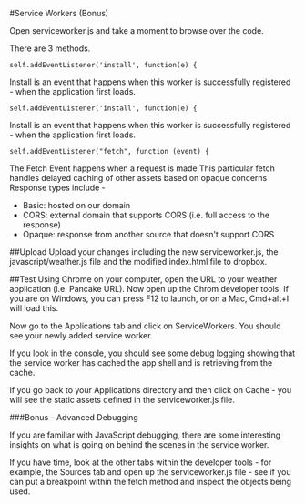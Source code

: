 #Service Workers (Bonus)

Open serviceworker.js and take a moment to browse over the code.

There are 3 methods.

```
self.addEventListener('install', function(e) {  
```

Install is an event that happens when this worker is successfully registered - when the application first loads.


```
self.addEventListener('install', function(e) {  
```

Install is an event that happens when this worker is successfully registered - when the application first loads.


```
self.addEventListener("fetch", function (event) { 
```

The Fetch Event happens when a request is made
This particular fetch handles delayed caching of other assets based on opaque concerns
Response types include - 

* Basic: hosted on our domain
* CORS: external domain that supports CORS (i.e. full access to the response)
* Opaque: response from another source that doesn't support CORS


##Upload 
Upload your changes including the new serviceworker.js, the javascript/weather.js file and the modified index.html file to dropbox.

##Test
Using Chrome on your computer, open the URL to your weather application (i.e. Pancake URL).
Now open up the Chrom developer tools. If you are on Windows, you can press F12 to launch, or on a Mac, Cmd+alt+I will load this.

Now go to the Applications tab and click on ServiceWorkers. You should see your newly added service worker.

If you look in the console, you should see some debug logging showing that the service worker has cached the app shell and is retrieving from the cache.

If you go back to your Applications directory and then click on Cache - you will see the static assets defined in the serviceworker.js file.

###Bonus - Advanced Debugging

If you are familiar with JavaScript debugging, there are some interesting insights on what is going on behind the scenes in the service worker.

If you have time, look at the other tabs within the developer tools - for example, the Sources tab and open up the serviceworker.js file - see if you can put a breakpoint within the fetch method and inspect the objects being used.
